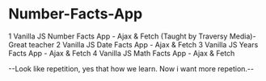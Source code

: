 # Number-Facts-App
1 Vanilla JS Number Facts App - Ajax &amp; Fetch (Taught by Traversy Media)-Great teacher
2 Vanilla JS Date Facts App - Ajax &amp; Fetch
3 Vanilla JS Years Facts App - Ajax &amp; Fetch
4 Vanilla JS Math Facts App - Ajax &amp; Fetch

--Look like repetition, yes that how we learn. Now i want more repetion.--
